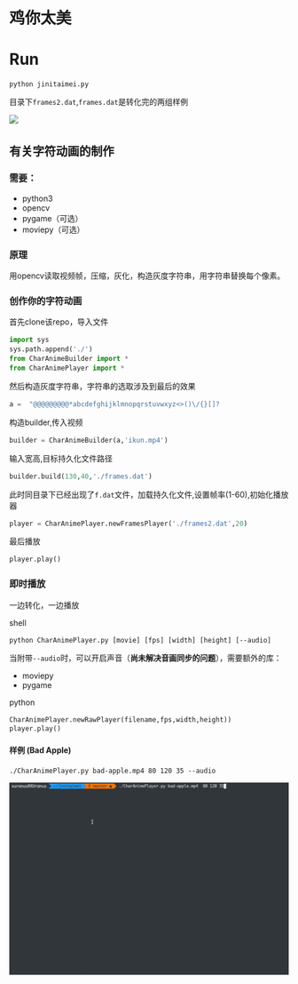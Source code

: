 # 鸡你太美

# Run
```
python jinitaimei.py
```

目录下`frames2.dat`,`frames.dat`是转化完的两组样例

![](demo.gif)

## 有关字符动画的制作
### 需要：
 - python3
 - opencv
 - pygame（可选）
 - moviepy（可选）

### 原理
用opencv读取视频帧，压缩，灰化，构造灰度字符串，用字符串替换每个像素。

### 创作你的字符动画
首先clone该repo，导入文件
```python
import sys
sys.path.append('./')
from CharAnimeBuilder import *
from CharAnimePlayer import *
```

然后构造灰度字符串，字符串的选取涉及到最后的效果
```python
a =  "@@@@@@@@@*abcdefghijklmnopqrstuvwxyz<>()\/{}[]?   
```

构造builder,传入视频
```python
builder = CharAnimeBuilder(a,'ikun.mp4') 
```

输入宽高,目标持久化文件路径
```python
builder.build(130,40,'./frames.dat')
```

此时同目录下已经出现了`f.dat`文件，加载持久化文件,设置帧率(1-60),初始化播放器
```python
player = CharAnimePlayer.newFramesPlayer('./frames2.dat',20)
```
最后播放
```python
player.play()
```

### 即时播放
一边转化，一边播放

shell
```shell
python CharAnimePlayer.py [movie] [fps] [width] [height] [--audio]
```
当附带`--audio`时，可以开启声音（**尚未解决音画同步的问题**），需要额外的库：
 - moviepy
 - pygame

python
```python
CharAnimePlayer.newRawPlayer(filename,fps,width,height))
player.play()
```

#### 样例 (Bad Apple)
```
./CharAnimePlayer.py bad-apple.mp4 80 120 35 --audio
```
![](demo2.gif)